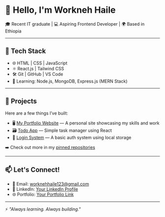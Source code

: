 # 👋 Hello, I'm Workneh Haile

🎓 Recent IT graduate | 💻 Aspiring Frontend Developer | 🌍 Based in Ethiopia

---

## 🔧 Tech Stack
- 🌐 HTML | CSS | JavaScript
- ⚛️ React.js | Tailwind CSS
- 🛠️ Git | GitHub | VS Code
- 🧠 Learning: Node.js, MongoDB, Express.js (MERN Stack)

---

## 💼 Projects
Here are a few things I’ve built:

- 🖥️ [My Portfolio Website](#) — A personal site showcasing my skills and work  
- 🗃️ [Todo App](#) — Simple task manager using React  
- 🔐 [Login System](#) — A basic auth system using local storage

➡️ Check out more in my [pinned repositories](https://github.com/YOUR_USERNAME)

---

## 📫 Let's Connect!
- 📧 Email: worknehhaile123@gmail.com
- 💼 LinkedIn: [Your LinkedIn Profile](#)
- 🌐 Portfolio: [Your Portfolio Link](#)

---

⚡ *"Always learning. Always building."*
